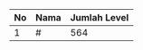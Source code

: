 | No | Nama            | Jumlah Level |
|----|-----------------|--------------|
| 1  | #    |    564        |
